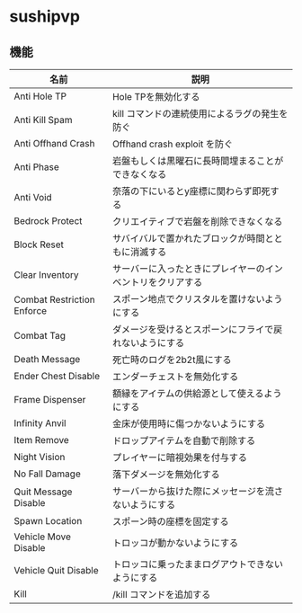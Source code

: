 # sushipvp

## 機能

| 名前 | 説明 |
| --- | --- |
| Anti Hole TP | Hole TPを無効化する |
| Anti Kill Spam | kill コマンドの連続使用によるラグの発生を防ぐ |
| Anti Offhand Crash | Offhand crash exploit を防ぐ |
| Anti Phase | 岩盤もしくは黒曜石に長時間埋まることができなくなる |
| Anti Void | 奈落の下にいるとy座標に関わらず即死する |
| Bedrock Protect | クリエイティブで岩盤を削除できなくなる |
| Block Reset | サバイバルで置かれたブロックが時間とともに消滅する |
| Clear Inventory | サーバーに入ったときにプレイヤーのインベントリをクリアする |
| Combat Restriction Enforce | スポーン地点でクリスタルを置けないようにする |
| Combat Tag | ダメージを受けるとスポーンにフライで戻れないようにする |
| Death Message | 死亡時のログを2b2t風にする |
| Ender Chest Disable | エンダーチェストを無効化する |
| Frame Dispenser | 額縁をアイテムの供給源として使えるようにする |
| Infinity Anvil | 金床が使用時に傷つかないようにする |
| Item Remove | ドロップアイテムを自動で削除する |
| Night Vision | プレイヤーに暗視効果を付与する |
| No Fall Damage | 落下ダメージを無効化する |
| Quit Message Disable | サーバーから抜けた際にメッセージを流さないようにする |
| Spawn Location | スポーン時の座標を固定する |
| Vehicle Move Disable | トロッコが動かないようにする |
| Vehicle Quit Disable | トロッコに乗ったままログアウトできないようにする |
| Kill | /kill コマンドを追加する
